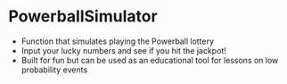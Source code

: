 # PowerballSimulator
- Function that simulates playing the Powerball lottery
- Input your lucky numbers and see if you hit the jackpot!
- Built for fun but can be used as an educational tool for lessons on low probability events
